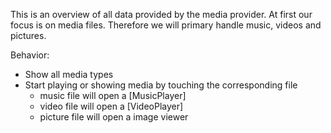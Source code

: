 This is an overview of all data provided by the media provider. At first our focus is on media files. Therefore we will primary handle music, videos and pictures.

Behavior:
* Show all media types
* Start playing or showing media by touching the corresponding file
    * music file will open a [MusicPlayer]
    * video file will open a [VideoPlayer]
    * picture file will open a image viewer
